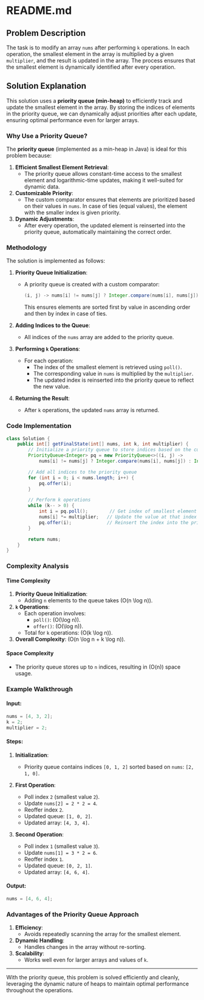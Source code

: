 # README.md

## Problem Description
The task is to modify an array `nums` after performing `k` operations. In each operation, the smallest element in the array is multiplied by a given `multiplier`, and the result is updated in the array. The process ensures that the smallest element is dynamically identified after every operation.

## Solution Explanation
This solution uses a **priority queue (min-heap)** to efficiently track and update the smallest element in the array. By storing the indices of elements in the priority queue, we can dynamically adjust priorities after each update, ensuring optimal performance even for larger arrays.

### Why Use a Priority Queue?
The **priority queue** (implemented as a min-heap in Java) is ideal for this problem because:
1. **Efficient Smallest Element Retrieval**:
   - The priority queue allows constant-time access to the smallest element and logarithmic-time updates, making it well-suited for dynamic data.
2. **Customizable Priority**:
   - The custom comparator ensures that elements are prioritized based on their values in `nums`. In case of ties (equal values), the element with the smaller index is given priority.
3. **Dynamic Adjustments**:
   - After every operation, the updated element is reinserted into the priority queue, automatically maintaining the correct order.

### Methodology
The solution is implemented as follows:

1. **Priority Queue Initialization**:
   - A priority queue is created with a custom comparator:
     ```java
     (i, j) -> nums[i] != nums[j] ? Integer.compare(nums[i], nums[j]) : Integer.compare(i, j)
     ```
     This ensures elements are sorted first by value in ascending order and then by index in case of ties.

2. **Adding Indices to the Queue**:
   - All indices of the `nums` array are added to the priority queue.

3. **Performing `k` Operations**:
   - For each operation:
     - The index of the smallest element is retrieved using `poll()`.
     - The corresponding value in `nums` is multiplied by the `multiplier`.
     - The updated index is reinserted into the priority queue to reflect the new value.

4. **Returning the Result**:
   - After `k` operations, the updated `nums` array is returned.

### Code Implementation
```java
class Solution {
    public int[] getFinalState(int[] nums, int k, int multiplier) {
        // Initialize a priority queue to store indices based on the custom comparator
        PriorityQueue<Integer> pq = new PriorityQueue<>((i, j) -> 
            nums[i] != nums[j] ? Integer.compare(nums[i], nums[j]) : Integer.compare(i, j));

        // Add all indices to the priority queue
        for (int i = 0; i < nums.length; i++) {
            pq.offer(i);
        }

        // Perform k operations
        while (k-- > 0) {
            int i = pq.poll();        // Get index of smallest element
            nums[i] *= multiplier;   // Update the value at that index
            pq.offer(i);             // Reinsert the index into the priority queue
        }

        return nums;
    }
}
```

### Complexity Analysis
#### Time Complexity
1. **Priority Queue Initialization**:
   - Adding `n` elements to the queue takes \(O(n \log n)\).
2. **`k` Operations**:
   - Each operation involves:
     - `poll()`: \(O(\log n)\).
     - `offer()`: \(O(\log n)\).
   - Total for `k` operations: \(O(k \log n)\).
3. **Overall Complexity**: \(O(n \log n + k \log n)\).

#### Space Complexity
- The priority queue stores up to `n` indices, resulting in \(O(n)\) space usage.

### Example Walkthrough
#### Input:
```java
nums = [4, 3, 2];
k = 2;
multiplier = 2;
```

#### Steps:
1. **Initialization**:
   - Priority queue contains indices `[0, 1, 2]` sorted based on `nums`: `[2, 1, 0]`.

2. **First Operation**:
   - Poll index `2` (smallest value `2`).
   - Update `nums[2] = 2 * 2 = 4`.
   - Reoffer index `2`.
   - Updated queue: `[1, 0, 2]`.
   - Updated array: `[4, 3, 4]`.

3. **Second Operation**:
   - Poll index `1` (smallest value `3`).
   - Update `nums[1] = 3 * 2 = 6`.
   - Reoffer index `1`.
   - Updated queue: `[0, 2, 1]`.
   - Updated array: `[4, 6, 4]`.

#### Output:
```java
nums = [4, 6, 4];
```

### Advantages of the Priority Queue Approach
1. **Efficiency**:
   - Avoids repeatedly scanning the array for the smallest element.
2. **Dynamic Handling**:
   - Handles changes in the array without re-sorting.
3. **Scalability**:
   - Works well even for larger arrays and values of `k`.

---

With the priority queue, this problem is solved efficiently and cleanly, leveraging the dynamic nature of heaps to maintain optimal performance throughout the operations.
